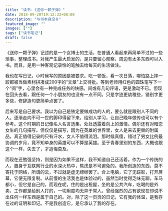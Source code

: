 ```yaml
---
title: "读书-《送你一颗子弹》"
date: 2018-09-20T19:12:33+08:00
description: "与书本身没关"
featured_image: ""
images: [""]
tags: ["读书笔记"]
draft: false
---
```


《送你一颗子弹》记述的是一个女博士的生活，在普通人看起来再简单不过的一些琐事，整理成书。对我产生最大启发的，是只要留心观察，周边有太多东西可以入书。而且，是用一种客观记录性的笔触去给每天的生活做注。

我也在写日记，小时候写的原因是被要求。吃一顿饭，看一次日落，哪怕路上摔一跤都被当做素材拼凑成200字的“文章”上交待批。等到老师用红色的圆珠笔写下一个“阅”字，心里会有一种完成任务的快感。间或有几句评语，更是激动不已。但现在回头去看，跟任何一个小朋友的也没有一点不同。只是字迹更幼稚些，错别字更多些，修辞造句更简单点罢了。

后来写是自己要求。我以为自己是铁定要做成功的人的，要么就是跟别人不同的人。逐渐走向不可一世的脚印得留下来，给别人学习，让自己晚年做传也可以有个参考。这个时期的日记像名人名言选集，处处透露着向上的激情。偶尔还有对暗恋女生的几句描写。但仅仅是描写，因为在英雄的世界里，女人是来去更替的附属品，真正值得记录的只有汗水，女人不值得流泪。那时候真傻，错过了男女比例最协调的岁月，竟不知单身的英雄可以不算是英雄。至于青春里别的东西，大概也跟这个一样，失去了，才追悔莫及。

而现在还勉强坚持，则是因为如果不这样，我不知道自己还活着。作为一个传统的人，置身于互联网行业的水深火热中，焦虑是不可避免的。我所创造的东西，莫不寄托于网络，所谓的云，不过就是虚无缥缈罢了。合上电脑，它了无踪影，打开屏幕，它便无限复制。从前慢的生活我也是体验过的，虽然当时觉得乏味无聊。车马都小，但它是自己的，而现在呢，住的是出租屋，坐的是公共汽车，吃喝的是外卖，工作都是给别人打的，一切用度均无异于常人。曾经强烈的占有欲现在却说不出任何一样东西是属于自己的。对，除了这一页页的日记，它有我的体温，是我存在过的证明和印记。不是我创造它，是它承认了我的存在。